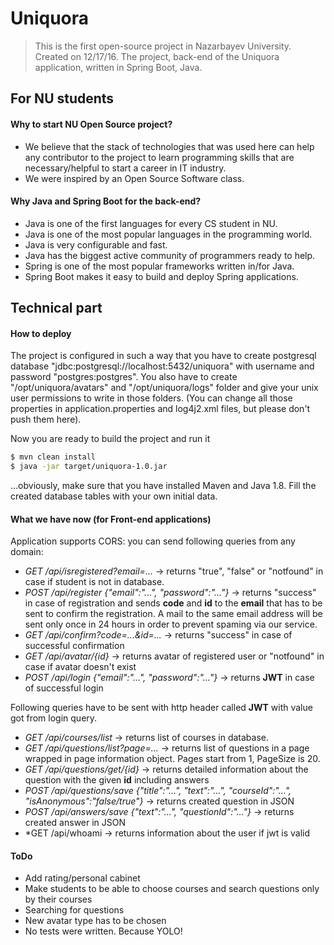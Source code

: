 # Uniquora
> This is the first open-source project in Nazarbayev University. Created on 12/17/16.
> The project, back-end of the Uniquora application, written in Spring Boot, Java.

## For NU students

#### Why to start NU Open Source project?
* We believe that the stack of technologies that was used here can help any contributor to the project to learn programming skills that are necessary/helpful to start a career in IT industry.
* We were inspired by an Open Source Software class.

#### Why Java and Spring Boot for the back-end?
* Java is one of the first languages for every CS student in NU.
* Java is one of the most popular languages in the programming world.
* Java is very configurable and fast.
* Java has the biggest active community of programmers ready to help.
* Spring is one of the most popular frameworks written in/for Java.
* Spring Boot makes it easy to build and deploy Spring applications.

## Technical part

#### How to deploy
The project is configured in such a way that you have to create postgresql database "jdbc:postgresql://localhost:5432/uniquora" with username and password "postgres:postgres".
You also have to create "/opt/uniquora/avatars" and "/opt/uniquora/logs" folder and give your unix user permissions to write in those folders. (You can change all those properties in application.properties and log4j2.xml files, but please don't push them here).

Now you are ready to build the project and run it
```sh
$ mvn clean install
$ java -jar target/uniquora-1.0.jar
```
...obviously, make sure that you have installed Maven and Java 1.8. Fill the created database tables with your own initial data.

#### What we have now (for Front-end applications)
Application supports CORS: you can send following queries from any domain:

* *GET /api/isregistered?email=...* -> returns "true", "false" or "notfound" in case if student is not in database.
* *POST /api/register {"email":"...", "password":"..."}* -> returns "success" in case of registration and sends **code** and **id** to the **email** that has to be sent to confirm the registration. A mail to the same email address will be sent only once in 24 hours in order to prevent spaming via our service.
* *GET /api/confirm?code=...&id=...* -> returns "success" in case of successful confirmation
* *GET /api/avatar/{id}* -> returns avatar of registered user or "notfound" in case if avatar doesn't exist
* *POST /api/login {"email":"...", "password":"..."}* -> returns **JWT** in case of successful login

Following queries have to be sent with http header called **JWT** with value got from login query.
* *GET /api/courses/list* -> returns list of courses in database.
* *GET /api/questions/list?page=...* -> returns list of questions in a page wrapped in page information object. Pages start from 1, PageSize is 20.
* *GET /api/questions/get/{id}* -> returns detailed information about the question with the given **id** including answers
* *POST /api/questions/save {"title":"...", "text":"...", "courseId":"...", "isAnonymous":"false/true"}* -> returns created question in JSON
* *POST /api/answers/save {"text":"...", "questionId":"..."}* -> returns created answer in JSON
* *GET /api/whoami -> returns information about the user if jwt is valid

#### ToDo
  - Add rating/personal cabinet
  - Make students to be able to choose courses and search questions only by their courses
  - Searching for questions
  - New avatar type has to be chosen
  - No tests were written. Because YOLO!
